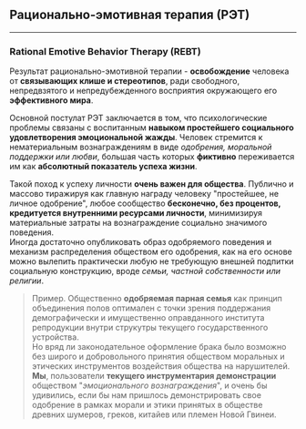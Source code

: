 ## Рационально-эмотивная терапия (РЭТ)
---
### Rational Emotive Behavior Therapy (REBT)

Результат рационально-эмотивной терапии - **освобождение** человека от **связывающих клише и стереотипов**, ради свободного, непредвзятого и непредубежденного восприятия окружающего его **эффективного мира**. 

Основной постулат РЭТ заключается в том, что психологические проблемы связаны с воспитанным **навыком простейшего социального удовлетворения эмоциональной жажды**. Человек стремится к нематериальным вознаграждениям в виде _одобрения, моральной поддержки или любви_, большая часть которых **фиктивно** переживается им как **абсолютный показатель успеха жизни**.

Такой поход к успеху личности **очень важен для общества**. Публично и массово тиражируя как главную награду человеку "простейшее, не личное одобрение", любое сообщество **бесконечно, без процентов, кредитуется внутренними ресурсами личности**, минимизируя материальные затраты на вознаграждение социально значимого поведения.  
Иногда достаточно опубликовать образ одобряемого поведения и механизм распределения обществом его одобрения, как на его основе можно вылепить практически любую не требующую внешней подпитки социальную конструкцию, вроде _семьи, частной собственности или религии_.

> Пример. Общественно **одобряемая парная семья** как принцип объединения полов оптимален с точки зрения поддержания демографически и имущественно оправданного института репродукции внутри струкутры текущего государственного устройства.  
Но вряд ли законодательное оформление брака было возможно без широго и добровольного принятия обществом моральных и этических инструментов воздействия общества на нарушителей. **Мы**, пользователи **текущего инструментария демонстрации** обществом "_эмоционального вознаграждения_", и очень бы удивились, если бы нам пришлось демонстрировать свое одобрение в рамках морали и этики принятых в обществе древних шумеров, греков, китайев или племен Новой Гвинеи. 

